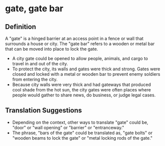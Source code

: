 # gate, gate bar

## Definition

A "gate" is a hinged barrier at an access point in a fence or wall that surrounds a house or city. The "gate bar" refers to a wooden or metal bar that can be moved into place to lock the gate.

* A city gate could be opened to allow people, animals, and cargo to travel in and out of the city.
* To protect the city, its walls and gates were thick and strong. Gates were closed and locked with a metal or wooden bar to prevent enemy soldiers from entering the city.
* Because city walls were very thick and had gateways that produced cool shade from the hot sun, the city gates were often places where people would gather to share news, do business, or judge legal cases.


## Translation Suggestions



* Depending on the context, other ways to translate "gate" could be, "door" or "wall opening" or "barrier" or "entranceway."
* The phrase, "bars of the gate" could be translated as, "gate bolts" or "wooden beams to lock the gate" or "metal locking rods of the gate."